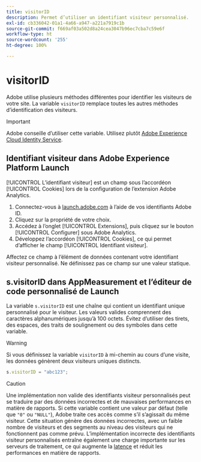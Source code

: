 ```yaml
---
title: visitorID
description: Permet d’utiliser un identifiant visiteur personnalisé.
exl-id: cb336042-01a1-4a66-a947-a221a7919c1b
source-git-commit: f669af03a502d8a24cea3047b96ec7cba7c59e6f
workflow-type: ht
source-wordcount: '255'
ht-degree: 100%

---
```


# visitorID

Adobe utilise plusieurs méthodes différentes pour identifier les visiteurs de votre site. La variable `visitorID` remplace toutes les autres méthodes d’identification des visiteurs.

>[!IMPORTANT]
>
>Adobe conseille d’utiliser cette variable. Utilisez plutôt [Adobe Experience Cloud Identity Service](https://experienceleague.adobe.com/docs/id-service/using/home.html?lang=fr).

## Identifiant visiteur dans Adobe Experience Platform Launch

[!UICONTROL L’identifiant visiteur] est un champ sous l’accordéon [!UICONTROL Cookies] lors de la configuration de l’extension Adobe Analytics.

1. Connectez-vous à [launch.adobe.com](https://launch.adobe.com) à l’aide de vos identifiants Adobe ID.
2. Cliquez sur la propriété de votre choix.
3. Accédez à l’onglet [!UICONTROL Extensions], puis cliquez sur le bouton [!UICONTROL Configurer] sous Adobe Analytics.
4. Développez l’accordéon [!UICONTROL Cookies], ce qui permet d’afficher le champ [!UICONTROL Identifiant visiteur].

Affectez ce champ à l’élément de données contenant votre identifiant visiteur personnalisé. Ne définissez pas ce champ sur une valeur statique.

## s.visitorID dans AppMeasurement et l’éditeur de code personnalisé de Launch

La variable `s.visitorID` est une chaîne qui contient un identifiant unique personnalisé pour le visiteur. Les valeurs valides comprennent des caractères alphanumériques jusqu’à 100 octets. Évitez d’utiliser des tirets, des espaces, des traits de soulignement ou des symboles dans cette variable.

>[!WARNING]
>
>Si vous définissez la variable `visitorID` à mi-chemin au cours d’une visite, les données génèrent deux visiteurs uniques distincts.

```js
s.visitorID = "abc123";
```

>[!CAUTION]
>
>Une implémentation non valide des identifiants visiteur personnalisés peut se traduire par des données incorrectes et de mauvaises performances en matière de rapports. Si cette variable contient une valeur par défaut (telle que `"0"` ou `"NULL"`), Adobe traite ces accès comme s’il s’agissait du même visiteur. Cette situation génère des données incorrectes, avec un faible nombre de visiteurs et des segments au niveau des visiteurs qui ne fonctionnent pas comme prévu. L’implémentation incorrecte des identifiants visiteur personnalisés entraîne également une charge importante sur les serveurs de traitement, ce qui augmente la [latence](/help/technotes/latency.md) et réduit les performances en matière de rapports.
